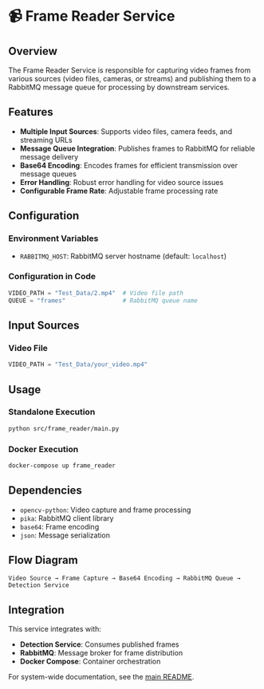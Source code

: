 # 📹 Frame Reader Service

## Overview
The Frame Reader Service is responsible for capturing video frames from various sources (video files, cameras, or streams) and publishing them to a RabbitMQ message queue for processing by downstream services.

## Features

- **Multiple Input Sources**: Supports video files, camera feeds, and streaming URLs
- **Message Queue Integration**: Publishes frames to RabbitMQ for reliable message delivery
- **Base64 Encoding**: Encodes frames for efficient transmission over message queues
- **Error Handling**: Robust error handling for video source issues
- **Configurable Frame Rate**: Adjustable frame processing rate

## Configuration

### Environment Variables
- `RABBITMQ_HOST`: RabbitMQ server hostname (default: `localhost`)

### Configuration in Code
```python
VIDEO_PATH = "Test_Data/2.mp4"  # Video file path
QUEUE = "frames"                # RabbitMQ queue name
```

## Input Sources

### Video File
```python
VIDEO_PATH = "Test_Data/your_video.mp4"
```

## Usage

### Standalone Execution
```bash
python src/frame_reader/main.py
```

### Docker Execution
```bash
docker-compose up frame_reader
```

## Dependencies

- `opencv-python`: Video capture and frame processing
- `pika`: RabbitMQ client library
- `base64`: Frame encoding
- `json`: Message serialization

## Flow Diagram

```
Video Source → Frame Capture → Base64 Encoding → RabbitMQ Queue → Detection Service
```

## Integration

This service integrates with:
- **Detection Service**: Consumes published frames
- **RabbitMQ**: Message broker for frame distribution
- **Docker Compose**: Container orchestration

For system-wide documentation, see the [main README](../../README.md).